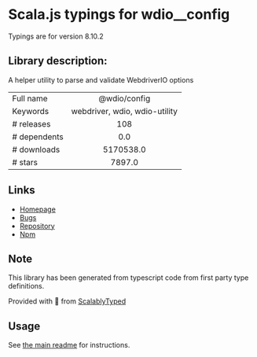 
# Scala.js typings for wdio__config

Typings are for version 8.10.2

## Library description:
A helper utility to parse and validate WebdriverIO options

|                    |                 |
| ------------------ | :-------------: |
| Full name          | @wdio/config |
| Keywords           | webdriver, wdio, wdio-utility |
| # releases         | 108 |
| # dependents       | 0.0 |
| # downloads        | 5170538.0 |
| # stars            | 7897.0 |

## Links
- [Homepage](https://github.com/webdriverio/webdriverio/tree/main/packages/wdio-config)
- [Bugs](https://github.com/webdriverio/webdriverio/issues)
- [Repository](https://github.com/webdriverio/webdriverio)
- [Npm](https://www.npmjs.com/package/%40wdio%2Fconfig)
    


## Note
This library has been generated from typescript code from first party type definitions.

Provided with :purple_heart: from [ScalablyTyped](https://github.com/oyvindberg/ScalablyTyped)

## Usage
See [the main readme](../../readme.md) for instructions.


